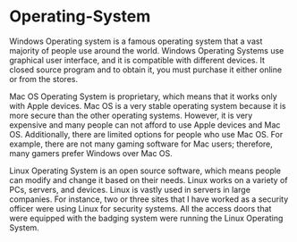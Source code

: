 # Operating-System
Windows Operating system is a famous operating system that a vast majority of people use around the world. Windows Operating Systems use graphical user interface, and it is compatible with different devices. It closed source program and to obtain it, you must purchase it either online or from the stores. 


Mac OS Operating System is proprietary, which means that it works only with Apple devices. Mac OS is a very stable operating system because it is more secure than the other operating systems. However, it is very expensive and many people can not afford to use Apple devices and Mac OS. Additionally, there are limited options for people who use Mac OS. For example, there are not many gaming software for Mac users; therefore, many gamers prefer Windows over Mac OS. 


Linux Operating System is an open source software, which means people can modify and change it based on their needs. Linux works on a variety of PCs, servers, and devices. Linux is vastly used in servers in large companies. For instance, two or three sites that I have worked as a security officer were using Linux for security systems. All the access doors that were equipped with the badging system were running the Linux Operating System.
